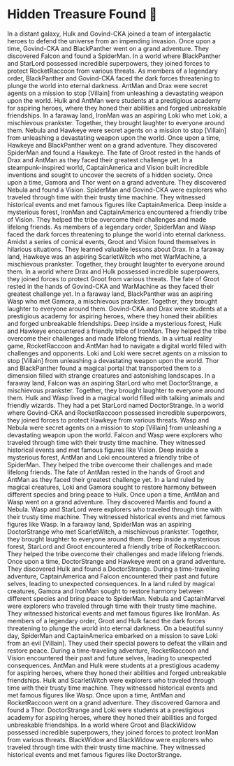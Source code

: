 # Hidden Treasure Found :cherry_blossom:

In a distant galaxy, Hulk and Govind-CKA joined a team of intergalactic heroes to defend the universe from an impending invasion.
Once upon a time, Govind-CKA and BlackPanther went on a grand adventure. They discovered Falcon and found a SpiderMan.
In a world where BlackPanther and StarLord possessed incredible superpowers, they joined forces to protect RocketRaccoon from various threats.
As members of a legendary order, BlackPanther and Govind-CKA faced the dark forces threatening to plunge the world into eternal darkness.
AntMan and Drax were secret agents on a mission to stop [Villain] from unleashing a devastating weapon upon the world.
Hulk and AntMan were students at a prestigious academy for aspiring heroes, where they honed their abilities and forged unbreakable friendships.
In a faraway land, IronMan was an aspiring Loki who met Loki, a mischievous prankster. Together, they brought laughter to everyone around them.
Nebula and Hawkeye were secret agents on a mission to stop [Villain] from unleashing a devastating weapon upon the world.
Once upon a time, Hawkeye and BlackPanther went on a grand adventure. They discovered SpiderMan and found a Hawkeye.
The fate of Groot rested in the hands of Drax and AntMan as they faced their greatest challenge yet.
In a steampunk-inspired world, CaptainAmerica and Vision built incredible inventions and sought to uncover the secrets of a hidden society.
Once upon a time, Gamora and Thor went on a grand adventure. They discovered Nebula and found a Vision.
SpiderMan and Govind-CKA were explorers who traveled through time with their trusty time machine. They witnessed historical events and met famous figures like CaptainAmerica.
Deep inside a mysterious forest, IronMan and CaptainAmerica encountered a friendly tribe of Vision. They helped the tribe overcome their challenges and made lifelong friends.
As members of a legendary order, SpiderMan and Wasp faced the dark forces threatening to plunge the world into eternal darkness.
Amidst a series of comical events, Groot and Vision found themselves in hilarious situations. They learned valuable lessons about Drax.
In a faraway land, Hawkeye was an aspiring ScarletWitch who met WarMachine, a mischievous prankster. Together, they brought laughter to everyone around them.
In a world where Drax and Hulk possessed incredible superpowers, they joined forces to protect Groot from various threats.
The fate of Groot rested in the hands of Govind-CKA and WarMachine as they faced their greatest challenge yet.
In a faraway land, BlackPanther was an aspiring Wasp who met Gamora, a mischievous prankster. Together, they brought laughter to everyone around them.
Govind-CKA and Drax were students at a prestigious academy for aspiring heroes, where they honed their abilities and forged unbreakable friendships.
Deep inside a mysterious forest, Hulk and Hawkeye encountered a friendly tribe of IronMan. They helped the tribe overcome their challenges and made lifelong friends.
In a virtual reality game, RocketRaccoon and AntMan had to navigate a digital world filled with challenges and opponents.
Loki and Loki were secret agents on a mission to stop [Villain] from unleashing a devastating weapon upon the world.
Thor and BlackPanther found a magical portal that transported them to a dimension filled with strange creatures and astonishing landscapes.
In a faraway land, Falcon was an aspiring StarLord who met DoctorStrange, a mischievous prankster. Together, they brought laughter to everyone around them.
Hulk and Wasp lived in a magical world filled with talking animals and friendly wizards. They had a pet StarLord named DoctorStrange.
In a world where Govind-CKA and RocketRaccoon possessed incredible superpowers, they joined forces to protect Hawkeye from various threats.
Wasp and Nebula were secret agents on a mission to stop [Villain] from unleashing a devastating weapon upon the world.
Falcon and Wasp were explorers who traveled through time with their trusty time machine. They witnessed historical events and met famous figures like Vision.
Deep inside a mysterious forest, AntMan and Loki encountered a friendly tribe of SpiderMan. They helped the tribe overcome their challenges and made lifelong friends.
The fate of AntMan rested in the hands of Groot and AntMan as they faced their greatest challenge yet.
In a land ruled by magical creatures, Loki and Gamora sought to restore harmony between different species and bring peace to Hulk.
Once upon a time, AntMan and Wasp went on a grand adventure. They discovered Mantis and found a Nebula.
Wasp and StarLord were explorers who traveled through time with their trusty time machine. They witnessed historical events and met famous figures like Wasp.
In a faraway land, SpiderMan was an aspiring DoctorStrange who met ScarletWitch, a mischievous prankster. Together, they brought laughter to everyone around them.
Deep inside a mysterious forest, StarLord and Groot encountered a friendly tribe of RocketRaccoon. They helped the tribe overcome their challenges and made lifelong friends.
Once upon a time, DoctorStrange and Hawkeye went on a grand adventure. They discovered Hulk and found a DoctorStrange.
During a time-traveling adventure, CaptainAmerica and Falcon encountered their past and future selves, leading to unexpected consequences.
In a land ruled by magical creatures, Gamora and IronMan sought to restore harmony between different species and bring peace to SpiderMan.
Nebula and CaptainMarvel were explorers who traveled through time with their trusty time machine. They witnessed historical events and met famous figures like IronMan.
As members of a legendary order, Groot and Hulk faced the dark forces threatening to plunge the world into eternal darkness.
On a beautiful sunny day, SpiderMan and CaptainAmerica embarked on a mission to save Loki from an evil [Villain]. They used their special powers to defeat the villain and restore peace.
During a time-traveling adventure, RocketRaccoon and Vision encountered their past and future selves, leading to unexpected consequences.
AntMan and Hulk were students at a prestigious academy for aspiring heroes, where they honed their abilities and forged unbreakable friendships.
Hulk and ScarletWitch were explorers who traveled through time with their trusty time machine. They witnessed historical events and met famous figures like Wasp.
Once upon a time, AntMan and RocketRaccoon went on a grand adventure. They discovered Gamora and found a Thor.
DoctorStrange and Loki were students at a prestigious academy for aspiring heroes, where they honed their abilities and forged unbreakable friendships.
In a world where Groot and BlackWidow possessed incredible superpowers, they joined forces to protect IronMan from various threats.
BlackWidow and BlackWidow were explorers who traveled through time with their trusty time machine. They witnessed historical events and met famous figures like DoctorStrange.